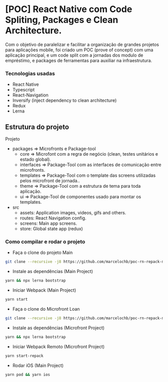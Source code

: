 # [POC] React Native com Code Spliting, Packages e Clean Architecture.
  Com o objetivo de paralelizar e facilitar a organização de grandes projetos para aplicações mobile, foi criado um POC (prove of concept) com uma aplicação principal, e um code split com a jornadas dos modulo de empréstimo, e packages de ferramentas para auxiliar na infraestrutura.

### Tecnologias usadas

- React Native
- Typescript
- React-Navigation
- Inversify (inject dependency to clean architecture)
- Redux
- Lerna

## Estrutura do projeto

Projeto
- packages => Microfronts e Package-tool
  - core => Microfont com a regra de negócio (clean, testes unitários e estado global).
  - interfaces => Package-Tool com as interfaces de comunicação entre microfronts.
  - templates => Package-Tool com o template das screens utilizadas pelos microfront de jornada..
  - theme => Package-Tool com a estrutura de tema para toda aplicação.
  - ui => Package-Tool de componentes usado para montar os templates.
- src
  - assets: Application images, videos, gifs and others.
  - routes: React Navigation config.
  - screens: Main app screens.
  - store: Global state app (redux)

### Como compilar e rodar o projeto

- Faça o clone do projeto Main
```bash
git clone --recursive -j8 https://github.com/marcelochb/poc-rn-repack-main.git
```
- Instale as dependências (Main Project)
```bash
yarn && npx lerna bootstrap
```
- Iniciar Webpack (Main Project)
```bash
yarn start
```
- Faça o clone do Microfront Loan
```bash
git clone --recursive -j8 https://github.com/marcelochb/poc-rn-repack-microfront.git
```
- Instale as dependências (Microfront Project)
```bash
yarn && npx lerna bootstrap
```
- Iniciar Webpack Remoto (Microfront Project)
```bash
yarn start-repack
```
- Rodar iOS (Main Project)
```bash
yarn pod && yarn ios
```